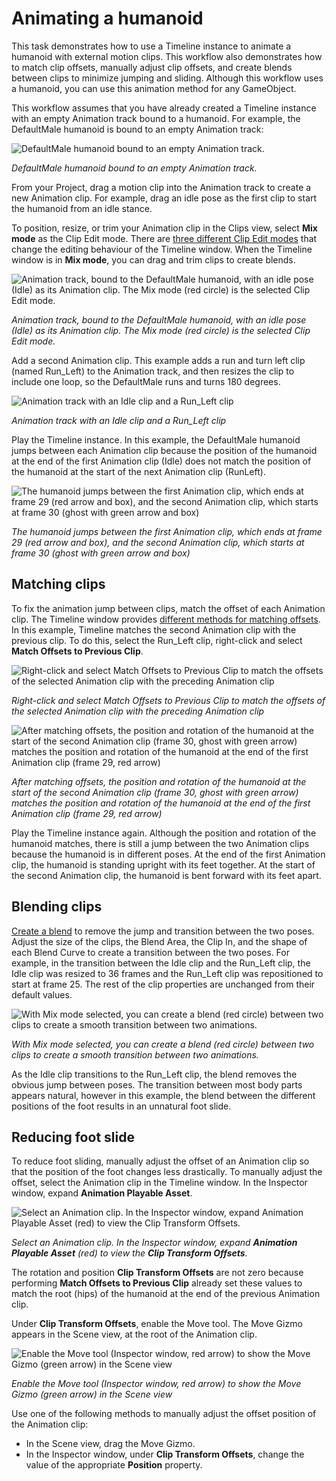 # Animating a humanoid

This task demonstrates how to use a Timeline instance to animate a humanoid with external motion clips. This workflow
also demonstrates how to match clip offsets, manually adjust clip offsets, and create blends between clips to minimize
jumping and sliding. Although this workflow uses a humanoid, you can use this animation method for any GameObject.

This workflow assumes that you have already created a Timeline instance with an empty Animation track bound to a
humanoid. For example, the DefaultMale humanoid is bound to an empty Animation track:

![DefaultMale humanoid bound to an empty Animation track.](images/timeline_humanoid_start.png)

_DefaultMale humanoid bound to an empty Animation track._

From your Project, drag a motion clip into the Animation track to create a new Animation clip. For example, drag an idle
pose as the first clip to start the humanoid from an idle stance.

To position, resize, or trim your Animation clip in the Clips view, select **Mix mode** as the Clip Edit mode. There
are [three different Clip Edit modes](clp_about.md) that change the editing behaviour of the Timeline window. When the
Timeline window is in **Mix mode**, you can drag and trim clips to create blends.

![Animation track, bound to the DefaultMale humanoid, with an idle pose (Idle) as its Animation clip. The Mix mode (red circle) is the selected Clip Edit mode.](images/timeline_humanoid_idle.png)

_Animation track, bound to the DefaultMale humanoid, with an idle pose (Idle) as its Animation clip. The Mix mode (red
circle) is the selected Clip Edit mode._

Add a second Animation clip. This example adds a run and turn left clip (named Run_Left)  to the Animation track, and
then resizes the clip to include one loop, so the DefaultMale runs and turns 180 degrees.

![Animation track with an Idle clip and a Run_Left clip](images/timeline_humanoid_runleft.png)

_Animation track with an Idle clip and a Run_Left clip_

Play the Timeline instance. In this example, the DefaultMale humanoid jumps between each Animation clip because the
position of the humanoid at the end of the first Animation clip (Idle) does not match the position of the humanoid at
the start of the next Animation clip (RunLeft).

![The humanoid jumps between the first Animation clip, which ends at frame 29 (red arrow and box), and the second Animation clip, which starts at frame 30 (ghost with green arrow and box)](images/timeline_humanoid_before_match.png)

_The humanoid jumps between the first Animation clip, which ends at frame 29 (red arrow and box), and the second
Animation clip, which starts at frame 30 (ghost with green arrow and box)_

## Matching clips

To fix the animation jump between clips, match the offset of each Animation clip. The Timeline window
provides [different methods for matching offsets](clp_match.md). In this example, Timeline matches the second Animation
clip with the previous clip. To do this, select the Run_Left clip, right-click and select **Match Offsets to Previous
Clip**.

![Right-click and select Match Offsets to Previous Clip to match the offsets of the selected Animation clip with the preceding Animation clip](images/timeline_humanoid_match_menu.png)

_Right-click and select Match Offsets to Previous Clip to match the offsets of the selected Animation clip with the
preceding Animation clip_

![After matching offsets, the position and rotation of the humanoid at the start of the second Animation clip (frame 30, ghost with green arrow) matches the position and rotation of the humanoid at the end of the first Animation clip (frame 29, red arrow)](images/timeline_humanoid_after_match.png)

_After matching offsets, the position and rotation of the humanoid at the start of the second Animation clip (frame 30,
ghost with green arrow) matches the position and rotation of the humanoid at the end of the first Animation clip (frame
29, red arrow)_

Play the Timeline instance again. Although the position and rotation of the humanoid matches, there is still a jump
between the two Animation clips because the humanoid is in different poses. At the end of the first Animation clip, the
humanoid is standing upright with its feet together. At the start of the second Animation clip, the humanoid is bent
forward with its feet apart.

## Blending clips

[Create a blend](clp_blend.md) to remove the jump and transition between the two poses. Adjust the size of the clips,
the Blend Area, the Clip In, and the shape of each Blend Curve to create a transition between the two poses. For
example, in the transition between the Idle clip and the Run_Left clip, the Idle clip was resized to 36 frames and the
Run_Left clip was repositioned to start at frame 25. The rest of the clip properties are unchanged from their default
values.

![With Mix mode selected, you can create a blend (red circle) between two clips to create a smooth transition between two animations.](images/timeline_humanoid_blend.png)

_With Mix mode selected, you can create a blend (red circle) between two clips to create a smooth transition between two
animations._

As the Idle clip transitions to the Run_Left clip, the blend removes the obvious jump between poses. The transition
between most body parts appears natural, however in this example, the blend between the different positions of the foot
results in an unnatural foot slide.

## Reducing foot slide

To reduce foot sliding, manually adjust the offset of an Animation clip so that the position of the foot changes less
drastically. To manually adjust the offset, select the Animation clip in the Timeline window. In the Inspector window,
expand **Animation Playable Asset**.

![Select an Animation clip. In the Inspector window, expand **Animation Playable Asset** (red) to view the **Clip
Transform Offsets**.](images/workflow_inspector_animation_clip_playable.png)

_Select an Animation clip. In the Inspector window, expand **Animation Playable Asset** (red) to view the **Clip
Transform Offsets**._

The rotation and position **Clip Transform Offsets** are not zero because performing **Match Offsets to Previous Clip**
already set these values to match the root (hips) of the humanoid at the end of the previous Animation clip.

Under **Clip Transform Offsets**, enable the Move tool. The Move Gizmo appears in the Scene view, at the root of the
Animation clip.

![Enable the Move tool (Inspector window, red arrow) to show the Move Gizmo (green arrow) in the Scene view](images/timeline_humanoid_manual.png)

_Enable the Move tool (Inspector window, red arrow) to show the Move Gizmo (green arrow) in the Scene view_

Use one of the following methods to manually adjust the offset position of the Animation clip:

* In the Scene view, drag the Move Gizmo.
* In the Inspector window, under **Clip Transform Offsets**, change the value of the appropriate **Position** property.
